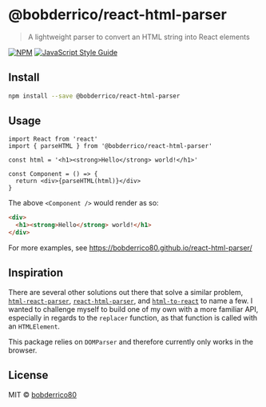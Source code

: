 # @bobderrico/react-html-parser

> A lightweight parser to convert an HTML string into React elements

[![NPM](https://img.shields.io/npm/v/@bobderrico/react-html-parser.svg)](https://www.npmjs.com/package/@bobderrico/react-html-parser) [![JavaScript Style Guide](https://img.shields.io/badge/code_style-standard-brightgreen.svg)](https://standardjs.com)

## Install

```bash
npm install --save @bobderrico/react-html-parser
```

## Usage

```tsx
import React from 'react'
import { parseHTML } from '@bobderrico/react-html-parser'

const html = '<h1><strong>Hello</strong> world!</h1>'

const Component = () => {
  return <div>{parseHTML(html)}</div>
}
```

The above `<Component />` would render as so:

```html
<div>
  <h1><strong>Hello</strong> world!</h1>
</div>
```

For more examples, see https://bobderrico80.github.io/react-html-parser/

## Inspiration

There are several other solutions out there that solve a similar problem, [`html-react-parser`](https://www.npmjs.com/package/html-react-parser), [`react-html-parser`](https://www.npmjs.com/package/react-html-parser), and [`html-to-react`](https://www.npmjs.com/package/html-to-react) to name a few. I wanted to challenge myself to build one of my own with a more familiar API, especially in regards to the `replacer` function, as that function is called with an `HTMLElement`.

This package relies on `DOMParser` and therefore currently only works in the browser.

## License

MIT © [bobderrico80](https://github.com/bobderrico80)

